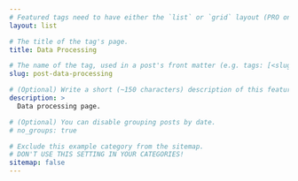 ```yaml
---
# Featured tags need to have either the `list` or `grid` layout (PRO only).
layout: list

# The title of the tag's page.
title: Data Processing

# The name of the tag, used in a post's front matter (e.g. tags: [<slug>]).
slug: post-data-processing

# (Optional) Write a short (~150 characters) description of this featured tag.
description: >
  Data processing page.

# (Optional) You can disable grouping posts by date.
# no_groups: true

# Exclude this example category from the sitemap.
# DON'T USE THIS SETTING IN YOUR CATEGORIES!
sitemap: false
---
```

